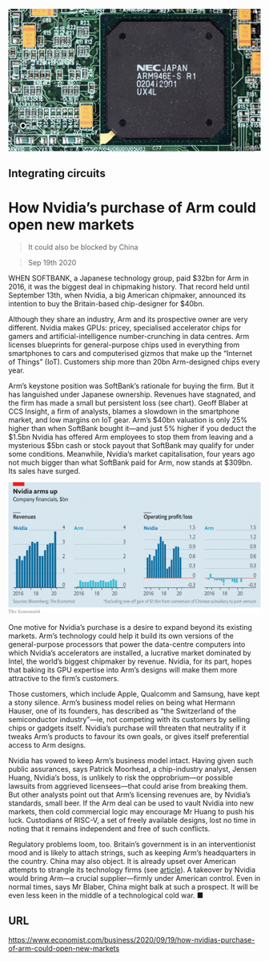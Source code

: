 ![](./images/20200919_WBP502.jpg)

## Integrating circuits

# How Nvidia’s purchase of Arm could open new markets

> It could also be blocked by China

> Sep 19th 2020

WHEN SOFTBANK, a Japanese technology group, paid $32bn for Arm in 2016, it was the biggest deal in chipmaking history. That record held until September 13th, when Nvidia, a big American chipmaker, announced its intention to buy the Britain-based chip-designer for $40bn.

Although they share an industry, Arm and its prospective owner are very different. Nvidia makes GPUs: pricey, specialised accelerator chips for gamers and artificial-intelligence number-crunching in data centres. Arm licenses blueprints for general-purpose chips used in everything from smartphones to cars and computerised gizmos that make up the “Internet of Things” (IoT). Customers ship more than 20bn Arm-designed chips every year.

Arm’s keystone position was SoftBank’s rationale for buying the firm. But it has languished under Japanese ownership. Revenues have stagnated, and the firm has made a small but persistent loss (see chart). Geoff Blaber at CCS Insight, a firm of analysts, blames a slowdown in the smartphone market, and low margins on IoT gear. Arm’s $40bn valuation is only 25% higher than when SoftBank bought it—and just 5% higher if you deduct the $1.5bn Nvidia has offered Arm employees to stop them from leaving and a mysterious $5bn cash or stock payout that SoftBank may qualify for under some conditions. Meanwhile, Nvidia’s market capitalisation, four years ago not much bigger than what SoftBank paid for Arm, now stands at $309bn. Its sales have surged.



![](./images/20200919_WBC615.png)

One motive for Nvidia’s purchase is a desire to expand beyond its existing markets. Arm’s technology could help it build its own versions of the general-purpose processors that power the data-centre computers into which Nvidia’s accelerators are installed, a lucrative market dominated by Intel, the world’s biggest chipmaker by revenue. Nvidia, for its part, hopes that baking its GPU expertise into Arm’s designs will make them more attractive to the firm’s customers.

Those customers, which include Apple, Qualcomm and Samsung, have kept a stony silence. Arm’s business model relies on being what Hermann Hauser, one of its founders, has described as “the Switzerland of the semiconductor industry”—ie, not competing with its customers by selling chips or gadgets itself. Nvidia’s purchase will threaten that neutrality if it tweaks Arm’s products to favour its own goals, or gives itself preferential access to Arm designs.

Nvidia has vowed to keep Arm’s business model intact. Having given such public assurances, says Patrick Moorhead, a chip-industry analyst, Jensen Huang, Nvidia’s boss, is unlikely to risk the opprobrium—or possible lawsuits from aggrieved licensees—that could arise from breaking them. But other analysts point out that Arm’s licensing revenues are, by Nvidia’s standards, small beer. If the Arm deal can be used to vault Nvidia into new markets, then cold commercial logic may encourage Mr Huang to push his luck. Custodians of RISC-V, a set of freely available designs, lost no time in noting that it remains independent and free of such conflicts.

Regulatory problems loom, too. Britain’s government is in an interventionist mood and is likely to attach strings, such as keeping Arm’s headquarters in the country. China may also object. It is already upset over American attempts to strangle its technology firms (see [article](https://www.economist.com//business/2020/09/16/who-are-the-tiktok-sagas-biggest-winners)). A takeover by Nvidia would bring Arm—a crucial supplier—firmly under American control. Even in normal times, says Mr Blaber, China might balk at such a prospect. It will be even less keen in the middle of a technological cold war. ■

## URL

https://www.economist.com/business/2020/09/19/how-nvidias-purchase-of-arm-could-open-new-markets
